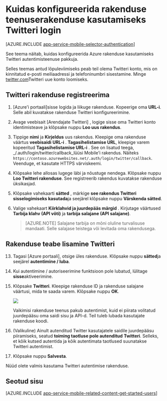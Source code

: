 <properties
    pageTitle="Kuidas rakendus teenuste rakenduse Twitteri autentimise konfigureerimine"
    description="Saate teada, kuidas rakenduse teenuste rakenduse Twitteri autentimise konfigureerimine."
    services="app-service"
    documentationCenter=""
    authors="mattchenderson"
    manager="erikre"
    editor=""/>

<tags
    ms.service="app-service-mobile"
    ms.workload="mobile"
    ms.tgt_pltfrm="na"
    ms.devlang="multiple"
    ms.topic="article"
    ms.date="10/01/2016"
    ms.author="mahender"/>

# <a name="how-to-configure-your-app-service-application-to-use-twitter-login"></a>Kuidas konfigureerida rakenduse teenuserakenduse kasutamiseks Twitteri login

[AZURE.INCLUDE [app-service-mobile-selector-authentication](../../includes/app-service-mobile-selector-authentication.md)]

See teema näitab, kuidas konfigureerida Azure rakenduse kasutamiseks Twitteri autentimisteenuse pakkuja.

Selles teemas antud lõpuleviimiseks peab teil olema Twitteri konto, mis on kinnitatud e-posti meiliaadressi ja telefoninumbri sisestamine. Minge <a href="http://go.microsoft.com/fwlink/p/?LinkID=268287" target="_blank">twitter.com</a>Twitteri uue konto loomiseks.

## <a name="register"> </a>Twitteri rakenduse registreerima


1. [Azure'i portaali]sisse logida ja liikuge rakenduse. Kopeerige oma **URL-i**. Selle abil kuvatakse rakenduse Twitteri konfigureerimine.

2. Avage veebisait [Arendajate Twitteri] , logige sisse oma Twitteri konto identimisteave ja klõpsake nuppu **Loo uus rakendus**.

3. Tippige **nimi** ja **Kirjeldus** uus rakendus. Kleepige oma rakenduse väärtus **veebisaidi** **URL-i** . **Tagasihelistamise URL**, kleepige varem kopeeritud **Tagasihelistamise URL-i** . See on lisatud teega, _/.auth/login/twitter/callback_lüüsi Mobile'i rakendus. Näiteks `https://contoso.azurewebsites.net/.auth/login/twitter/callback`. Veenduge, et kasutate HTTPS värviskeemi.

3.  Klõpsake lehe allosas lugege läbi ja nõustuge nendega. Klõpsake nuppu **Loo Twitteri rakenduse**. See registreerib rakendus kuvatakse rakenduse üksikasjad.

4. Klõpsake vahekaarti **sätted** , märkige **see rakendus Twitteri sisselogimiseks kasutada**ja seejärel klõpsake nuppu **Värskenda sätted**.

5. Valige vahekaart **Kiirklahvid ja juurdepääs märgid** . Kirjutage väärtused **Tarbija klahv (API võti)** ja **tarbija salajane (API salajane)**.

    > [AZURE.NOTE] Salajane tarbija on mõni oluline turvalisuse mandaati. Selle salajase teistega või levitada oma rakendusega.


## <a name="secrets"> </a>Rakenduse teabe lisamine Twitteri

13. Tagasi [Azure portaali], otsige üles rakenduse. Klõpsake nuppu **sätted**ja seejärel **autentimine / luba**.

14. Kui autentimine / autoriseerimine funktsioon pole lubatud, lülitage **sisse**aktiveerimine.

15. Klõpsake **Twitteri**. Kleepige rakenduse ID ja rakenduse salajane väärtusi, mida te saada varem. Klõpsake nuppu **OK**.

    ![][1]

    Vaikimisi rakenduse teenus pakub autentimist, kuid ei piirata volitatud juurdepääsu oma saidi sisu ja API-d. Teil tuleb lubada kasutajate rakenduse koodi.

17. (Valikuline) Ainult autenditud Twitter kasutajatele saidile juurdepääsu piiramiseks, seatud **toiming taotluse pole autenditud** **Twitteri**. Selleks, et kõik kutsed autentida ja kõik autentimata taotlused suunatakse Twitteri autentimist.

17. Klõpsake nuppu **Salvesta**.

Nüüd olete valmis kasutama Twitteri autentimise rakenduse.

## <a name="related-content"> </a>Seotud sisu

[AZURE.INCLUDE [app-service-mobile-related-content-get-started-users](../../includes/app-service-mobile-related-content-get-started-users.md)]



<!-- Images. -->

[0]: ./media/app-service-mobile-how-to-configure-twitter-authentication/app-service-twitter-redirect.png
[1]: ./media/app-service-mobile-how-to-configure-twitter-authentication/mobile-app-twitter-settings.png

<!-- URLs. -->

[Twitteri arendajad]: http://go.microsoft.com/fwlink/p/?LinkId=268300
[Azure'i portaal]: https://portal.azure.com/
[xamarin]: ../app-services-mobile-app-xamarin-ios-get-started-users.md
